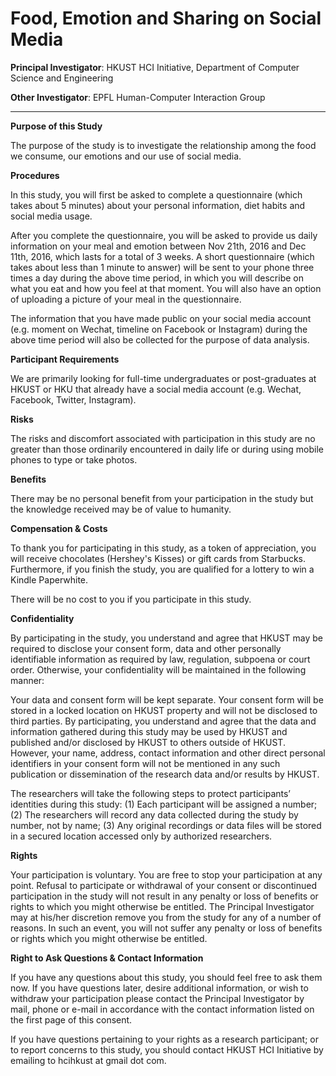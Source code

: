 # Food, Emotion and Sharing on Social Media

__Principal Investigator__: HKUST HCI Initiative, Department of Computer Science and Engineering

__Other Investigator__: EPFL Human-Computer Interaction Group
_______________________________________________________________________________

__Purpose of this Study__

The purpose of the study is to investigate the relationship among the food we consume, our emotions and our use of social media. 

__Procedures__

In this study, you will first be asked to complete a questionnaire (which takes about 5 minutes) about your personal information, diet habits and social media usage. 

After you complete the questionnaire, you will be asked to provide us daily information on your meal and emotion between Nov 21th, 2016 and Dec 11th, 2016, which lasts for a total of 3 weeks. A short questionnaire (which takes about less than 1 minute to answer) will be sent to your phone three times a day during the above time period, in which you will describe on what you eat and how you feel at that moment. You will also have an option of uploading a picture of your meal in the questionnaire. 

The information that you have made public on your social media account (e.g. moment on Wechat, timeline on Facebook or Instagram) during the above time period will also be collected for the purpose of data analysis. 

__Participant Requirements__

We are primarily looking for full-time undergraduates or post-graduates at HKUST or HKU that already have a social media account (e.g. Wechat, Facebook, Twitter, Instagram). 

__Risks__

The risks and discomfort associated with participation in this study are no greater than those ordinarily encountered in daily life or during using mobile phones to type or take photos.

__Benefits__

There may be no personal benefit from your participation in the study but the knowledge received may be of value to humanity.  

__Compensation & Costs__

To thank you for participating in this study, as a token of appreciation, you will receive chocolates (Hershey's Kisses) or gift cards from Starbucks. Furthermore, if you finish the study, you are qualified for a lottery to win a Kindle Paperwhite.

There will be no cost to you if you participate in this study. 

__Confidentiality__

By participating in the study, you understand and agree that HKUST may be required to disclose your consent form, data and other personally identifiable information as required by law, regulation, subpoena or court order.  Otherwise, your confidentiality will be maintained in the following manner:

Your data and consent form will be kept separate. Your consent form will be stored in a locked location on HKUST property and will not be disclosed to third parties. By participating, you understand and agree that the data and information gathered during this study may be used by HKUST and published and/or disclosed by HKUST to others outside of HKUST. However, your name, address, contact information and other direct personal identifiers in your consent form will not be mentioned in any such publication or dissemination of the research data and/or results by HKUST.

The researchers will take the following steps to protect participants’ identities during this study: (1) Each participant will be assigned a number; (2) The researchers will record any data collected during the study by number, not by name; (3) Any original recordings or data files will be stored in a secured location accessed only by authorized researchers.  

__Rights__

Your participation is voluntary.  You are free to stop your participation at any point.  Refusal to participate or withdrawal of your consent or discontinued participation in the study will not result in any penalty or loss of benefits or rights to which you might otherwise be entitled.  The Principal Investigator may at his/her discretion remove you from the study for any of a number of reasons.  In such an event, you will not suffer any penalty or loss of benefits or rights which you might otherwise be entitled.

__Right to Ask Questions & Contact Information__

If you have any questions about this study, you should feel free to ask them now.  If you have questions later, desire additional information, or wish to withdraw your participation please contact the Principal Investigator by mail, phone or e-mail in accordance with the contact information listed on the first page of this consent.  

If you have questions pertaining to your rights as a research participant; or to report concerns to this study, you should contact HKUST HCI Initiative by emailing to hcihkust at gmail dot com.

